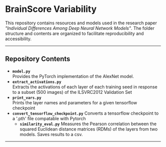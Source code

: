 # **BrainScore Variability**

This repository contains resources and models used in the research paper *"Individual Differences Among Deep Neural Network Models"*. The folder structure and contents are organized to facilitate reproducibility and accessibility.

---

## **Repository Contents**

- **`model.py`**  
  Provides the PyTorch implementation of the AlexNet model.
- **`extract_activations.py`**  
  Extracts the activations of each layer of each training seed in response to a subset (500 images) of the ILSVRC2012 Validation Set 
- **`print_vars.py`**  
  Prints the layer names and parameters for a given tensorflow checkpoint
- **`convert_tensorflow_checkpoint.py`**
  Converts a tensorflow checkpoint to a '.pth' file compatable with Pytorch
  - **`similarity_eval.py`**
  Measures the Pearson correlation between the squared Euclidean distance matrices (RDMs) of the layers from two models. Saves results to a csv.
---
